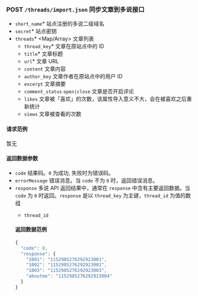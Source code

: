 ### POST `/threads/import.json` 同步文章到多说接口
  - `short_name`* <String> 站点注册的多说二级域名
  - `secret`* <String> 站点密钥
  - `threads`* <Map/Array> 文章列表
    - `thread_key`* <String> 文章在原站点中的 ID
    - `title`* <String> 文章标题
    - `url`* <String> 文章 URL
    - `content` <String> 文章内容
    - `author_key` <String> 文章作者在原站点中的用户 ID
    - `excerpt` <String> 文章摘要
    - `comment_status` <Bool> `open|close` 文章是否开启评论
    - `likes` <Int> 文章被「喜欢」的次数，该属性导入意义不大，会在被喜欢之后重新统计
    - `views` <Int> 文章被查看的次数

#### 请求范例
暂无

#### 返回数据参数
- `code` <Int> 结果码。`0` 为成功, 失败时为错误码。
- `errorMessage` <String> 错误消息。当 `code` 不为 `0` 时，返回错误消息。
- `response` <Object> 多说 API 返回结果中，通常在 `response` 中含有主要返回数据。当 `code` 为 `0` 时返回。`response` 是以 `thread_key` 为主键，`thread_id` 为值的数组
  - `thread_id` <Int64>

#### 返回数据范例
```js
{
  "code": 0,
  "response": {
    "1001": "1152985276292923001",
    "1002": "1152985276292923002",
    "1003": "1152985276292923003",
    "aboutme": "1152985276292923004"
  }
}
```
